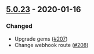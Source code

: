## [5.0.23] - 2020-01-16

### Changed
* Upgrade gems ([#207][i207])
* Change webhook route ([#208][i209])

[i207]: https://github.com/finapps/ruby-client/issues/207
[i209]: https://github.com/finapps/ruby-client/issues/209

[5.0.23]: https://github.com/finapps/ruby-client/compare/5.0.22...5.0.23
